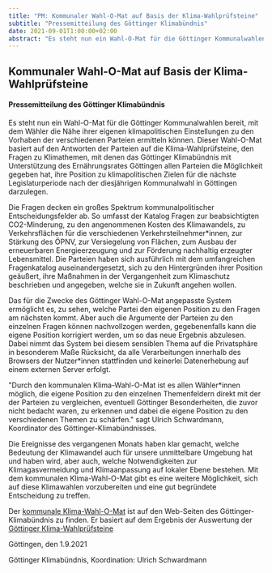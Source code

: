 ```yaml
---
title: "PM: Kommunaler Wahl-O-Mat auf Basis der Klima-Wahlprüfsteine"
subtitle: "Pressemitteilung des Göttinger Klimabündnis"
date: 2021-09-01T1:00:00+02:00
abstract: "Es steht nun ein Wahl-O-Mat für die Göttinger Kommunalwahlen bereit, mit dem Wähler die Nähe ihrer eigenen klimapolitischen Einstellungen zu den Vorhaben der verschiedenen Parteien ermitteln können."
---
```



Kommunaler Wahl-O-Mat auf Basis der Klima-Wahlprüfsteine
--------------------------------------------------------

#### Pressemitteilung des Göttinger Klimabündnis 

Es steht nun ein Wahl-O-Mat für die Göttinger Kommunalwahlen bereit, mit
dem Wähler die Nähe ihrer eigenen klimapolitischen Einstellungen zu den
Vorhaben der verschiedenen Parteien ermitteln können. Dieser Wahl-O-Mat
basiert auf den Antworten der Parteien auf die Klima-Wahlprüfsteine, den
Fragen zu Klimathemen, mit denen das Göttinger Klimabündnis mit
Unterstützung des Ernährungsrates Göttingen allen Parteien die
Möglichkeit gegeben hat, ihre Position zu klimapolitischen Zielen für
die nächste Legislaturperiode nach der diesjährigen Kommunalwahl in
Göttingen darzulegen.

Die Fragen decken ein großes Spektrum kommunalpolitischer
Entscheidungsfelder ab. So umfasst der Katalog Fragen zur beabsichtigten
CO2-Minderung, zu den angenommenen Kosten des Klimawandels, zu
Verkehrsflächen für die verschiedenen Verkehrsteilnehmer\*innen, zur
Stärkung des ÖPNV, zur Versiegelung von Flächen, zum Ausbau der
erneuerbaren Energieerzeugung und zur Förderung nachhaltig erzeugter
Lebensmittel. Die Parteien haben sich ausführlich mit dem umfangreichen
Fragenkatalog auseinandergesetzt, sich zu den Hintergründen ihrer
Position geäußert, ihre Maßnahmen in der Vergangenheit zum Klimaschutz
beschrieben und angegeben, welche sie in Zukunft angehen wollen.

Das für die Zwecke des Göttinger Wahl-O-Mat angepasste System ermöglicht
es, zu sehen, welche Partei den eigenen Position zu den Fragen am
nächsten kommt. Aber auch die Argumente der Parteien zu den einzelnen
Fragen können nachvollzogen werden, gegebenenfalls kann die eigene
Position korrigiert werden, um so das neue Ergebnis abzulesen. Dabei
nimmt das System bei diesem sensiblen Thema auf die Privatsphäre in
besonderem Maße Rücksicht, da alle Verarbeitungen innerhalb des Browsers
der Nutzer\*innen stattfinden und keinerlei Datenerhebung auf einem
externen Server erfolgt.

"Durch den kommunalen Klima-Wahl-O-Mat ist es allen Wähler\*innen
möglich, die eigene Position zu den einzelnen Themenfeldern direkt mit
der der Parteien zu vergleichen, eventuell Göttinger Besonderheiten, die
zuvor nicht bedacht waren, zu erkennen und dabei die eigene Position zu
den verschiedenen Themen zu schärfen." sagt Ulrich Schwardmann,
Koordinator des Göttinger-Klimabündnisses.

Die Ereignisse des vergangenen Monats haben klar gemacht, welche
Bedeutung der Klimawandel auch für unsere unmittelbare Umgebung hat und
haben wird, aber auch, welche Notwendigkeiten zur Klimagasvermeidung und
Klimaanpassung auf lokaler Ebene bestehen. Mit dem kommunalen
Klima-Wahl-O-Mat gibt es eine weitere Möglichkeit, sich auf diese
Klimawahlen vorzubereiten und eine gut begründete Entscheidung zu
treffen.

Der [kommunale Klima-Wahl-O-Mat](http://goettinger-klimabuendnis.de/html/Wahlpruefsteine_Goettingen/Kommunalwahl) ist auf den Web-Seiten des
Göttinger-Klimabündnis zu finden. Er basiert auf dem Ergebnis der Auswertung der
[Göttinger Klima-Wahlprüfsteine](https://goettinger-klimabuendnis.de/html/Wahlpruefsteine_Goettingen_2021/20210727-Antworten-Wahlpruefsteine.html)

Göttingen, den 1.9.2021

Göttinger Klimabündnis, Koordination: Ulrich Schwardmann
